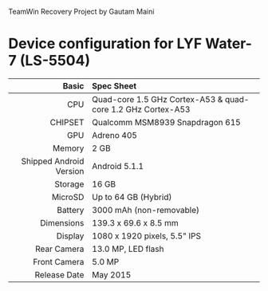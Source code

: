 TeamWin Recovery Project by Gautam Maini

Device configuration for LYF Water-7 (LS-5504)
=====================================

Basic   | Spec Sheet
-------:|:-------------------------
CPU     | Quad-core 1.5 GHz Cortex-A53 & quad-core 1.2 GHz Cortex-A53
CHIPSET | Qualcomm MSM8939 Snapdragon 615
GPU     | Adreno 405
Memory  | 2 GB
Shipped Android Version | Android 5.1.1
Storage | 16 GB
MicroSD | Up to 64 GB (Hybrid)
Battery | 3000 mAh (non-removable)
Dimensions | 139.3 x 69.6 x 8.5 mm
Display | 1080 x 1920 pixels, 5.5" IPS
Rear Camera  | 13.0 MP, LED flash
Front Camera | 5.0 MP
Release Date | May 2015

